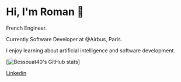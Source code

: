 # Hi, I'm Roman 👋

French Engineer.

Currently Software Developer at @Airbus, Paris.

I enjoy learning about artificial intelligence and software development.

[![Bessouat40's GitHub stats](https://github-readme-stats.vercel.app/api?username=Bessouat40)]

[Linkedin](https://www.linkedin.com/in/roman-bessouat-03a15618b/)
